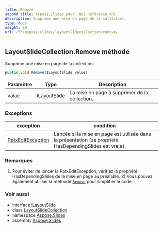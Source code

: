 ```yaml
---
title: Remove
second_title: Aspose.Slides pour .NET Référence API
description: Supprime une mise en page de la collection.
type: docs
weight: 80
url: /fr/aspose.slides/layoutslidecollection/remove/
---
```


## LayoutSlideCollection.Remove méthode

Supprime une mise en page de la collection.

```csharp
public void Remove(ILayoutSlide value)
```

| Paramètre | Type | Description |
| --- | --- | --- |
| value | ILayoutSlide | La mise en page à supprimer de la collection. |

### Exceptions

| exception | condition |
| --- | --- |
| [PptxEditException](../../pptxeditexception) | Lancée si la mise en page est utilisée dans la présentation (sa propriété HasDependingSlides est vraie). |

### Remarques

1) Pour éviter de lancer la PptxEditException, vérifiez la propriété HasDependingSlides de la mise en page au préalable. 2) Vous pouvez également utiliser la méthode [`Remove`](../../ilayoutslide/remove) pour simplifier le code.

### Voir aussi

* interface [ILayoutSlide](../../ilayoutslide)
* class [LayoutSlideCollection](../../layoutslidecollection)
* namespace [Aspose.Slides](../../layoutslidecollection)
* assembly [Aspose.Slides](../../../)

<!-- DO NOT EDIT: généré par xmldocmd pour Aspose.Slides.dll -->